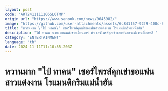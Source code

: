 ```yaml
---
layout: post
code: "ART2411111106SL0TMP"
origin_url: "https://www.sanook.com/news/9645982/"
image: "https://github.com/user-attachments/assets/6c841f57-92f9-400c-8f54-79a2eaf5564a"
title: "หวานมาก \"ไป่ ทาคน\" เซอร์ไพรส์คุกเข่าขอแฟนสาวแต่งงาน โรแมนติกริมแม่น้ำฮัน"
description: "ไป่ ทาคน นายแบบคนดังชาวเมียนมาร์ ทำเซอร์ไพรส์คุกเข่าขอแฟนสาวแต่งงานที่เกาหลี "
category: "ENTERTAINMENT"
language: "th"
date: 2024-11-11T11:10:55.203Z
---
```


# หวานมาก "ไป่ ทาคน" เซอร์ไพรส์คุกเข่าขอแฟนสาวแต่งงาน โรแมนติกริมแม่น้ำฮัน